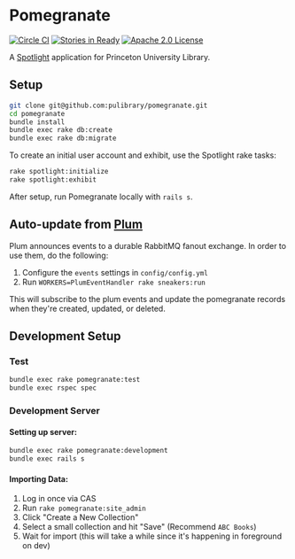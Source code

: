 # Pomegranate

[![Circle CI](https://circleci.com/gh/pulibrary/pomegranate.svg?style=svg)](https://circleci.com/gh/pulibrary/pomegranate)
[![Stories in Ready](https://badge.waffle.io/pulibrary/pomegranate.png?label=ready&title=Ready)](https://waffle.io/pulibrary/pomegranate)
[![Apache 2.0 License](https://img.shields.io/badge/license-Apache%202.0-blue.svg?style=plastic)](./LICENSE)

A [Spotlight](https://github.com/sul-dlss/spotlight) application for Princeton University Library.

## Setup

```sh
git clone git@github.com:pulibrary/pomegranate.git
cd pomegranate
bundle install
bundle exec rake db:create
bundle exec rake db:migrate
```

To create an initial user account and exhibit, use the Spotlight rake tasks:

```sh
rake spotlight:initialize
rake spotlight:exhibit
```

After setup, run Pomegranate locally with `rails s`.

## Auto-update from [Plum](https://github.com/pulibrary/plum)

Plum announces events to a durable RabbitMQ fanout exchange. In order to use them, do the
following:

1. Configure the `events` settings in `config/config.yml`
2. Run `WORKERS=PlumEventHandler rake sneakers:run`

This will subscribe to the plum events and update the pomegranate records when they're
created, updated, or deleted.

## Development Setup

### Test

```sh
bundle exec rake pomegranate:test
bundle exec rspec spec
```

### Development Server

#### Setting up server:

```sh
bundle exec rake pomegranate:development
bundle exec rails s
```

#### Importing Data:

1. Log in once via CAS
2. Run `rake pomegranate:site_admin`
3. Click "Create a New Collection"
4. Select a small collection and hit "Save" (Recommend `ABC Books`)
5. Wait for import (this will take a while since it's happening in foreground on dev)
